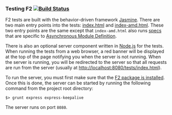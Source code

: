### Testing F2 [![Build Status](https://travis-ci.org/OpenF2/F2.png?branch=master)](https://travis-ci.org/OpenF2/F2)

F2 tests are built with the behavior-driven framework [Jasmine](https://jasmine.github.io/).  There are two main entry points into the tests: [index.html](index.html) and [index-amd.html](index-amd.html).  These two entry points are the same except that `index-amd.html` also runs [specs](http://pivotal.github.io/jasmine/#section-Suites:_<code>describe</code>_Your_Tests) that are specific to [Asynchronous Module Definition](https://github.com/amdjs/amdjs-api/wiki/AMD).

There is also an optional server component written in [Node.js](http://nodejs.org/) for the tests. When running the tests from a web browser, a red banner will be displayed at the top of the page notifying you when the server is not running.  When the server is running, you will be redirected to the server so that all requests are run from the server (usually at [http://localhost:8080/tests/index.html](http://localhost:8080/tests/index.html)).

To run the server, you must first make sure that the [F2 package is installed](../#build-f2-).  Once this is done, the server can be started by running the following command from the project root directory:

`$> grunt express express-keepalive`

The server runs on port `8080`.